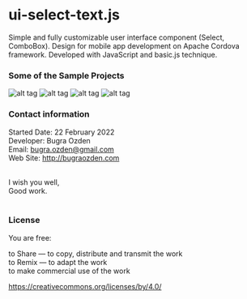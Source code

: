 # ui-select-text.js
Simple and fully customizable user interface component (Select, ComboBox). Design for mobile app development on Apache Cordova framework. Developed with JavaScript and basic.js technique.

### Some of the Sample Projects

![alt tag](https://bug7a.github.io/ui-select-text.js/select-text1.png)
![alt tag](https://bug7a.github.io/ui-select-text.js/select-text2.png)
![alt tag](https://bug7a.github.io/ui-select-text.js/select-text3.png)
![alt tag](https://bug7a.github.io/ui-select-text.js/select-text4.png)

### Contact information

Started Date: 22 February 2022<br>
Developer: Bugra Ozden<br>
Email: bugra.ozden@gmail.com<br>
Web Site: http://bugraozden.com<br><br>

I wish you well,<br />
Good work.<br /><br />

### License

You are free:<br />

to Share — to copy, distribute and transmit the work<br />
to Remix — to adapt the work<br />
to make commercial use of the work<br />

<https://creativecommons.org/licenses/by/4.0/><br /><br />
